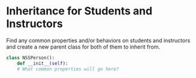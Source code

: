 # Inheritance for Students and Instructors

Find any common properties and/or behaviors on students and instructors and create a new parent class for both of them to inherit from.

```py
class NSSPerson():
    def __init__(self):
    # What common properties will go here?

```